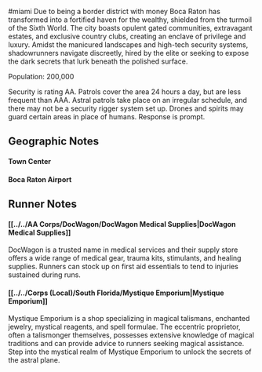 #miami
Due to being a border district with money Boca Raton has transformed into a fortified haven for the wealthy, shielded from the turmoil of the Sixth World. The city boasts opulent gated communities, extravagant estates, and exclusive country clubs, creating an enclave of privilege and luxury. Amidst the manicured landscapes and high-tech security systems, shadowrunners navigate discreetly, hired by the elite or seeking to expose the dark secrets that lurk beneath the polished surface.

Population: 200,000

Security is rating AA. Patrols cover the area 24 hours a day, but are less frequent than AAA. Astral patrols take place on an irregular schedule, and there may not be a security rigger system set up. Drones and spirits may guard certain areas in place of humans. Response is prompt.

## Geographic Notes

#### Town Center

#### Boca Raton Airport

## Runner Notes

#### [[../../AA Corps/DocWagon/DocWagon Medical Supplies|DocWagon Medical Supplies]]

DocWagon is a trusted name in medical services and their supply store offers a wide range of medical gear, trauma kits, stimulants, and healing supplies. Runners can stock up on first aid essentials to tend to injuries sustained during runs.

#### [[../../Corps (Local)/South Florida/Mystique Emporium|Mystique Emporium]]

Mystique Emporium is a shop specializing in magical talismans, enchanted jewelry, mystical reagents, and spell formulae. The eccentric proprietor, often a talismonger themselves, possesses extensive knowledge of magical traditions and can provide advice to runners seeking magical assistance. Step into the mystical realm of Mystique Emporium to unlock the secrets of the astral plane.